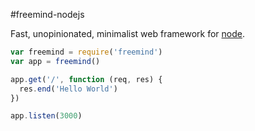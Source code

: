#freemind-nodejs

  Fast, unopinionated, minimalist web framework for [node](http://nodejs.org).

```js
var freemind = require('freemind')
var app = freemind()

app.get('/', function (req, res) {
  res.end('Hello World')
})

app.listen(3000)
```

